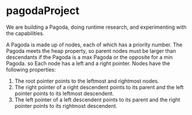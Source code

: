 # pagodaProject
We are building a Pagoda, doing runtime research, and experimenting with the capabilities.

A Pagoda is made up of nodes, each of which has a priority number. The Pagoda meets the heap property, so parent nodes must be larger than descendants if the Pagoda is a max Pagoda or the opposite for a min Pagoda. 
so  Each node has a left and a right pointer. Nodes have the following properties:
1. The root pointer points to the leftmost and rightmost nodes.
2. The right pointer of a right descendent points to its parent and the left pointer points to its leftmost descendent.
3. The left pointer of a left descendent points to its parent and the right pointer points to its rightmost descendent. 

